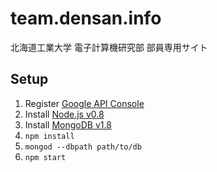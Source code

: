 team.densan.info
================

北海道工業大学 電子計算機研究部 部員専用サイト

Setup
-----
1. Register [Google API Console](https://code.google.com/apis/console/)
1. Install [Node.js v0.8](http://nodejs.jp/nodejs.org_ja/docs/v0.8/)
1. Install [MongoDB v1.8](http://www.mongodb.org/)
1. `npm install`
1. `mongod --dbpath path/to/db`
1. `npm start`

